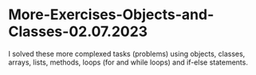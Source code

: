 # More-Exercises-Objects-and-Classes-02.07.2023
I solved these more complexed tasks (problems) using objects, classes, arrays, lists, methods, loops (for and while loops) and if-else statements.
